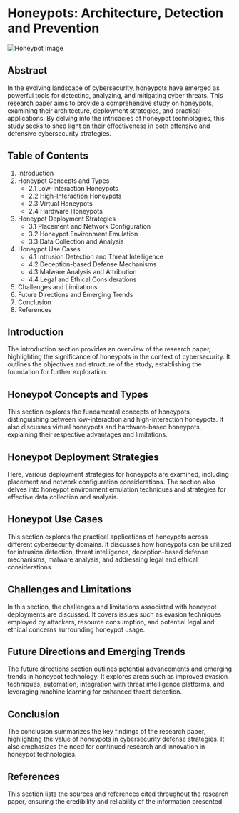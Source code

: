 # Honeypots: Architecture, Detection and Prevention

![Honeypot Image](https://example.com/honeypot-image.png)

## Abstract
In the evolving landscape of cybersecurity, honeypots have emerged as powerful tools for detecting, analyzing, and mitigating cyber threats. This research paper aims to provide a comprehensive study on honeypots, examining their architecture, deployment strategies, and practical applications. By delving into the intricacies of honeypot technologies, this study seeks to shed light on their effectiveness in both offensive and defensive cybersecurity strategies.

## Table of Contents
1. Introduction
2. Honeypot Concepts and Types
   - 2.1 Low-Interaction Honeypots
   - 2.2 High-Interaction Honeypots
   - 2.3 Virtual Honeypots
   - 2.4 Hardware Honeypots
3. Honeypot Deployment Strategies
   - 3.1 Placement and Network Configuration
   - 3.2 Honeypot Environment Emulation
   - 3.3 Data Collection and Analysis
4. Honeypot Use Cases
   - 4.1 Intrusion Detection and Threat Intelligence
   - 4.2 Deception-based Defense Mechanisms
   - 4.3 Malware Analysis and Attribution
   - 4.4 Legal and Ethical Considerations
5. Challenges and Limitations
6. Future Directions and Emerging Trends
7. Conclusion
8. References

## Introduction
The introduction section provides an overview of the research paper, highlighting the significance of honeypots in the context of cybersecurity. It outlines the objectives and structure of the study, establishing the foundation for further exploration.

## Honeypot Concepts and Types
This section explores the fundamental concepts of honeypots, distinguishing between low-interaction and high-interaction honeypots. It also discusses virtual honeypots and hardware-based honeypots, explaining their respective advantages and limitations.

## Honeypot Deployment Strategies
Here, various deployment strategies for honeypots are examined, including placement and network configuration considerations. The section also delves into honeypot environment emulation techniques and strategies for effective data collection and analysis.

## Honeypot Use Cases
This section explores the practical applications of honeypots across different cybersecurity domains. It discusses how honeypots can be utilized for intrusion detection, threat intelligence, deception-based defense mechanisms, malware analysis, and addressing legal and ethical considerations.

## Challenges and Limitations
In this section, the challenges and limitations associated with honeypot deployments are discussed. It covers issues such as evasion techniques employed by attackers, resource consumption, and potential legal and ethical concerns surrounding honeypot usage.

## Future Directions and Emerging Trends
The future directions section outlines potential advancements and emerging trends in honeypot technology. It explores areas such as improved evasion techniques, automation, integration with threat intelligence platforms, and leveraging machine learning for enhanced threat detection.

## Conclusion
The conclusion summarizes the key findings of the research paper, highlighting the value of honeypots in cybersecurity defense strategies. It also emphasizes the need for continued research and innovation in honeypot technologies.

## References
This section lists the sources and references cited throughout the research paper, ensuring the credibility and reliability of the information presented.
